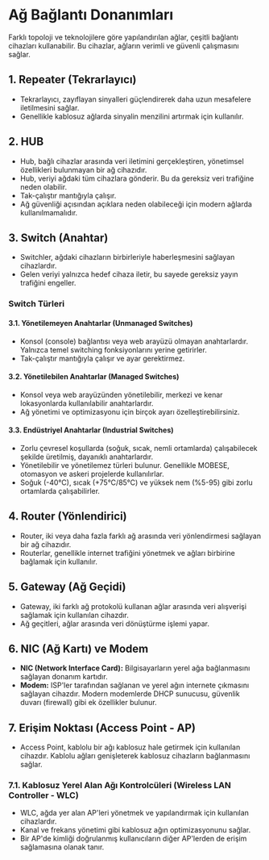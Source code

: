 # Ağ Bağlantı Donanımları

Farklı topoloji ve teknolojilere göre yapılandırılan ağlar, çeşitli bağlantı cihazları kullanabilir. Bu cihazlar, ağların verimli ve güvenli çalışmasını sağlar.

## 1. Repeater (Tekrarlayıcı)
- Tekrarlayıcı, zayıflayan sinyalleri güçlendirerek daha uzun mesafelere iletilmesini sağlar.
- Genellikle kablosuz ağlarda sinyalin menzilini artırmak için kullanılır.

## 2. HUB
- Hub, bağlı cihazlar arasında veri iletimini gerçekleştiren, yönetimsel özellikleri bulunmayan bir ağ cihazıdır.
- Hub, veriyi ağdaki tüm cihazlara gönderir. Bu da gereksiz veri trafiğine neden olabilir.
- Tak-çalıştır mantığıyla çalışır.
- Ağ güvenliği açısından açıklara neden olabileceği için modern ağlarda kullanılmamalıdır.

## 3. Switch (Anahtar)
- Switchler, ağdaki cihazların birbirleriyle haberleşmesini sağlayan cihazlardır. 
- Gelen veriyi yalnızca hedef cihaza iletir, bu sayede gereksiz yayın trafiğini engeller.
  
### Switch Türleri
#### 3.1. Yönetilemeyen Anahtarlar (Unmanaged Switches)
- Konsol (console) bağlantısı veya web arayüzü olmayan anahtarlardır. Yalnızca temel switching fonksiyonlarını yerine getirirler.
- Tak-çalıştır mantığıyla çalışır ve ayar gerektirmez.

#### 3.2. Yönetilebilen Anahtarlar (Managed Switches)
- Konsol veya web arayüzünden yönetilebilir, merkezi ve kenar lokasyonlarda kullanılabilir anahtarlardır.
- Ağ yönetimi ve optimizasyonu için birçok ayarı özelleştirebilirsiniz.

#### 3.3. Endüstriyel Anahtarlar (Industrial Switches)
- Zorlu çevresel koşullarda (soğuk, sıcak, nemli ortamlarda) çalışabilecek şekilde üretilmiş, dayanıklı anahtarlardır.
- Yönetilebilir ve yönetilemez türleri bulunur. Genellikle MOBESE, otomasyon ve askeri projelerde kullanılırlar.
- Soğuk (-40°C), sıcak (+75°C/85°C) ve yüksek nem (%5-95) gibi zorlu ortamlarda çalışabilirler.

## 4. Router (Yönlendirici)
- Router, iki veya daha fazla farklı ağ arasında veri yönlendirmesi sağlayan bir ağ cihazıdır.
- Routerlar, genellikle internet trafiğini yönetmek ve ağları birbirine bağlamak için kullanılır.

## 5. Gateway (Ağ Geçidi)
- Gateway, iki farklı ağ protokolü kullanan ağlar arasında veri alışverişi sağlamak için kullanılan cihazdır. 
- Ağ geçitleri, ağlar arasında veri dönüştürme işlemi yapar.

## 6. NIC (Ağ Kartı) ve Modem
- **NIC (Network Interface Card):** Bilgisayarların yerel ağa bağlanmasını sağlayan donanım kartıdır.
- **Modem:** ISP'ler tarafından sağlanan ve yerel ağın internete çıkmasını sağlayan cihazdır. Modern modemlerde DHCP sunucusu, güvenlik duvarı (firewall) gibi ek özellikler bulunur.

## 7. Erişim Noktası (Access Point - AP)
- Access Point, kablolu bir ağı kablosuz hale getirmek için kullanılan cihazdır. Kablolu ağları genişleterek kablosuz cihazların bağlanmasını sağlar.
  
### 7.1. Kablosuz Yerel Alan Ağı Kontrolcüleri (Wireless LAN Controller - WLC)
- WLC, ağda yer alan AP'leri yönetmek ve yapılandırmak için kullanılan cihazlardır.
- Kanal ve frekans yönetimi gibi kablosuz ağın optimizasyonunu sağlar.
- Bir AP'de kimliği doğrulanmış kullanıcıların diğer AP'lerden de erişim sağlamasına olanak tanır.
